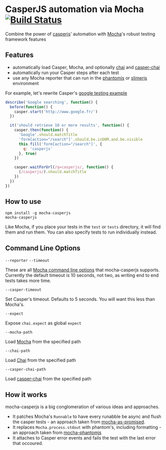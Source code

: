 # CasperJS automation via Mocha [![Build Status](https://secure.travis-ci.org/nathanboktae/mocha-casperjs.png?branch=master)](https://travis-ci.org/nathanboktae/mocha-casperjs)

Combine the power of [casperjs][]' automation with [Mocha][]'s robust testing framework features

## Features
- automatically load Casper, Mocha, and optionally [chai][] and [casper-chai][]
- automatically run your Casper steps after each test
- use any Mocha reporter that can run in the [phantomjs][] or [slimerjs][] environment

For example, let's rewrite Casper's [google testing example](http://docs.casperjs.org/en/latest/testing.html#browser-tests)

````javascript
describe('Google searching', function() {
  before(function() {
    casper.start('http://www.google.fr/')
  })

  it('should retrieve 10 or more results', function() {
    casper.then(function() {
      'Google'.should.matchTitle
      'form[action="/search"]'.should.be.inDOM.and.be.visible
      this.fill('form[action="/search"]', {
        q: 'casperjs'
      }, true)
    })

    casper.waitForUrl(/q=casperjs/, function() {
      (/casperjs/).should.matchTitle
    })
  })
})
````

## How to use

````
npm install -g mocha-casperjs
mocha-casperjs
````

Like Mocha, if you place your tests in the `test` or `tests` directory, it will find them and run them. You can also specify tests to run individually instead.

## Command Line Options

`--reporter`
`--timeout`

These are all [Mocha command line options](http://visionmedia.github.io/mocha/#usage) that mocha-casperjs supports. Currently the default timeout is 10 seconds, not two, as writing end to end tests takes more time.

`--casper-timeout`

Set Casper's timeout. Defaults to 5 seconds. You will want this less than Mocha's.

`--expect`

Expose `chai.expect` as global `expect`

`--mocha-path`

Load [Mocha][] from the specified path

`--chai-path`

Load [Chai][] from the specified path

`--casper-chai-path`

Load [casper-chai][] from the specified path

## How it works

mocha-casperjs is a big conglomeration of various ideas and approaches.
- It patches Mocha's `Runnable` to have every runabble be async and flush the casper tests - an approach taken from [mocha-as-promised][].
- It replaces `Mocha.process.stdout` with phantom's, including formatting - an approach taken from [mocha-phantomjs][]
- It attaches to Casper error events and fails the test with the last error that occoured.

[CasperJS]: http://casperjs.org/
[Chai]: http://chaijs.com/
[Mocha]: http://visionmedia.github.com/mocha/
[mocha-as-promised]: http://github.com/domenic/mocha-as-promised
[mocha-phantomjs]: http://github.com/metaskills/mocha-phantomjs
[casper-chai]: https://github.com/brianmhunt/casper-chai
[npm]: https://npmjs.org/
[Tester]: http://casperjs.org/api.html#tester
[slimerjs]: http://www.slimerjs.org/
[phantomjs]: http://www.phantomjs.org/
